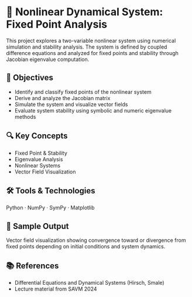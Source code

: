 # 🔁 Nonlinear Dynamical System: Fixed Point Analysis

This project explores a two-variable nonlinear system using numerical simulation and stability analysis. The system is defined by coupled difference equations and analyzed for fixed points and stability through Jacobian eigenvalue computation.

## 🧠 Objectives
- Identify and classify fixed points of the nonlinear system
- Derive and analyze the Jacobian matrix
- Simulate the system and visualize vector fields
- Evaluate system stability using symbolic and numeric eigenvalue methods

## 🔍 Key Concepts
- Fixed Point & Stability
- Eigenvalue Analysis
- Nonlinear Systems
- Vector Field Visualization

## 🛠 Tools & Technologies
Python · NumPy · SymPy · Matplotlib


## 🔬 Sample Output
Vector field visualization showing convergence toward or divergence from fixed points depending on initial conditions and system dynamics.

## 📚 References
- Differential Equations and Dynamical Systems (Hirsch, Smale)
- Lecture material from SAVM 2024
